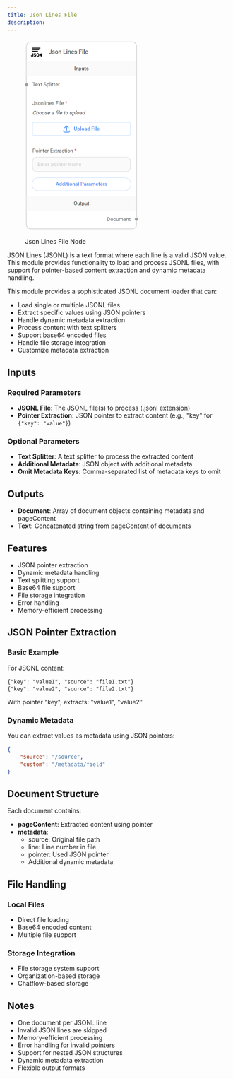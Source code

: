 ```yaml
---
title: Json Lines File
description: 
---
```



<figure><img src="/assets/image (1) (1) (1) (1) (1) (1) (1) (1) (1) (1) (1) (1) (1) (1) (2) (1).png" alt="" width="256"><figcaption><p>Json Lines File Node</p></figcaption></figure>

JSON Lines (JSONL) is a text format where each line is a valid JSON value. This module provides functionality to load and process JSONL files, with support for pointer-based content extraction and dynamic metadata handling.

This module provides a sophisticated JSONL document loader that can:

* Load single or multiple JSONL files
* Extract specific values using JSON pointers
* Handle dynamic metadata extraction
* Process content with text splitters
* Support base64 encoded files
* Handle file storage integration
* Customize metadata extraction

## Inputs

### Required Parameters

* **JSONL File**: The JSONL file(s) to process (.jsonl extension)
* **Pointer Extraction**: JSON pointer to extract content (e.g., "key" for `{"key": "value"}`)

### Optional Parameters

* **Text Splitter**: A text splitter to process the extracted content
* **Additional Metadata**: JSON object with additional metadata
* **Omit Metadata Keys**: Comma-separated list of metadata keys to omit

## Outputs

* **Document**: Array of document objects containing metadata and pageContent
* **Text**: Concatenated string from pageContent of documents

## Features

* JSON pointer extraction
* Dynamic metadata handling
* Text splitting support
* Base64 file support
* File storage integration
* Error handling
* Memory-efficient processing

## JSON Pointer Extraction

### Basic Example

For JSONL content:

```jsonl
{"key": "value1", "source": "file1.txt"}
{"key": "value2", "source": "file2.txt"}
```

With pointer "key", extracts: "value1", "value2"

### Dynamic Metadata

You can extract values as metadata using JSON pointers:

```json
{
    "source": "/source",
    "custom": "/metadata/field"
}
```

## Document Structure

Each document contains:

* **pageContent**: Extracted content using pointer
* **metadata**:
  * source: Original file path
  * line: Line number in file
  * pointer: Used JSON pointer
  * Additional dynamic metadata

## File Handling

### Local Files

* Direct file loading
* Base64 encoded content
* Multiple file support

### Storage Integration

* File storage system support
* Organization-based storage
* Chatflow-based storage

## Notes

* One document per JSONL line
* Invalid JSON lines are skipped
* Memory-efficient processing
* Error handling for invalid pointers
* Support for nested JSON structures
* Dynamic metadata extraction
* Flexible output formats
